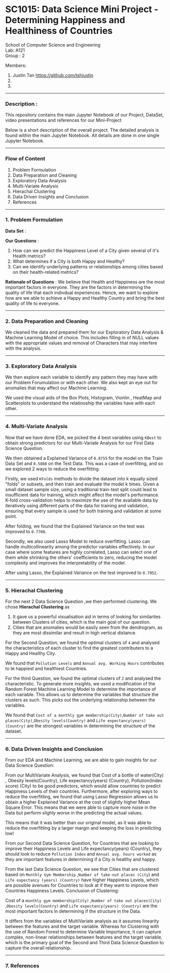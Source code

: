 # SC1015: Data Science Mini Project - Determining Happiness and Healthiness of Countries
School of Computer Science and Engineering \
Lab: A121 \
Group : 2

Members: 
1. Justin Tan https://github.com/tshjustin
2. 
3. 

--- 

### Description : 

This repository contains the main Jupyter Notebook of our Project, DataSet, video presentations and references for our Mini-Project 

Below is a short description of the overall project. The detailed analysis is found within the main Jupyter Notebook. All details are done in one single Jupyter Notebook.

---

### Flow of Content

1. Problem Formulation
2. Data Preparation and Cleaning
3. Exploratory Data Analysis
4. Multi-Variate Analysis
5. Hierachal Clustering
6. Data Driven Insights and Conclusion
7. References

---
### 1. Problem Formulation

**Data Set** : 

**Our Questions** : 
1. How can we predict the Happiness Level of a City given several of it's Health metrics? 
2. What determines if a City is both Happy and Healthy?
3. Can we identify underlying patterns or relationships among cities based on their health-related metrics?

**Rationale of Questions** : We believe that Health and Happiness are the most important factors in everyone. They are the factors in determining the quality of life that each indivdual experiences. Hence, we want to explore how are we able to achieve a Happy and Healthy Country and bring the best quality of life to everyone.

--- 

### 2. Data Preparation and Cleaning

We cleaned the data and prepared them for our Exploratory Data Analysis & Machine Learning Model of choice. This includes filling in of NULL values with the appropriate values and removal of Characters that may interfere with the analysis. 

---


### 3. Exploratory Data Analysis

We then explore each variable to identify any pattern they may have with our Problem Forumulation or with each other. We also kept an eye out for anomalies that may affect our Machine Learning. 

We used the visual aids of the Box Plots, Histogram, Vionlin , HeatMap and Scatterplots to understand the relatinoship the variables have with each other. 

--- 

### 4. Multi-Variate Analysis

Now that we have done EDA, we picked the 4 best variables using `KBest` to obtain strong predictors for our Multi-Variate Analysis for our First Data Science Question. 

We then obtained a Explained Variance of `0.8755` for the model on the Train Data Set and `0.5808` on the Test Data. This was a case of overfitting, and so we explored 2 ways to reduce the overfitting.


Firstly, we used `KFolds` methods to divide the dataset into k equally sized "folds" or subsets, and then train and evaluate the model k times. Given a small dataset sample size, using a traditional train-test split could lead to insufficient data for training, which might affect the model's performance. K-fold cross-validation helps to maximize the use of the available data by iteratively using different parts of the data for training and validation, ensuring that every sample is used for both training and validation at some point.

After folding, we found that the Explained Variance on the test was improved to `0.7700`. 

Secondly, we also used Lasso Model to reduce overfitting. Lasso can handle multicollinearity among the predictor variables effectively. In our case where some features are highly correlated, Lasso can select one of them while shrinking the others' coefficients to zero, reducing the model complexity and improves the interpretability of the model.

After using Lasso, the Explained Variance on the test improved to `0.7952`.

---

### 5. Hierachal Clustering 

For the next 2 Data Science Question ,we then performed clustering. We chose  **Hierachal Clustering** as 

1. It gave us a powerful visualisation aid in terms of looking for similarites between Clusters of cities, which is the main goal of our question.
2. Cities that are anomalies would be easily seen from the dendrogram, as they are most dissimilar and result in high vertical distance. 

For the Second Question, we found the optimal clusters of `4` and analysed the characteristics of each cluster to find the greatest contributers to a Happy and Healthy City. 

We found that `Pollution Levels` and `Annual avg. Working Hours` contributes to te happiest and healthiest Countries.


For the third Question, we found the optimal clusters of `2` and analysed the characteristic. To generate more insights, we used a modification of the Random Forest Machine Learning Model to determine the importance of each variable. This allows us to determine the variables that structure the clusters as such. This picks out the underlying relationship between the variables. 

We found that  `Cost of a monthly gym membership(City)`,`Number of take out places(City)`,`Obesity levels(Country)` and `Life expectancy(years) (Country)` are the strongest variables in determining the structure of the dataset. 

---

### 6. Data Driven Insights and Conclusion

From our EDA and Machine Learning, we are able to gain insights for our Data Science Question:

From our MultiVariate Analysis, we found that Cost of a bottle of water(City) , Obesity levels(Country), Life expectancy(years) (Country), Pollution(Index score) (City) to be good predictors, which would allow countries to predict Happiness Levels of their countries.
Furthermore, after exploring ways to reduce the overfitting, we found that using Lasso Regression allows us to obtain a higher Explained Variance at the cost of slightly higher Mean Square Error. This means that we were able to capture more noise in the Data but perform slighly worse in the predicting the actual values.

This means that it was better than our original model, as it was able to reduce the overfitting by a larger margin and keeping the loss in predicting low!

From our Second Data Science Question, for Countries that are looking to improve their Happiness Levels and Life expectancy(years) (Country), they should look to reduce `Pollution Index` and `Annual avg. hours worked` as they are important features in determining if a City is healthy and happy.

From the last Data Science Question, we see that Cities that are clustered based on `Monthly Gym Membership` ,`Number of take-out places (City`) and `Life expectancy (years) (Country)` have higher Happiness Levels, which are possible avenues for Countries to look at if they want to improve their Countries Happiness Levels.
Conclusion of Clustering:

Cost of a `monthly gym membership(City)` ,`Number of take out places(City)` ,`Obesity levels(Country)` and `Life expectancy(years) (Country)` are the most important factors in determining if the structure in the Data.

It differs from the variables of MultiVariate analysis as it assumes linearity between the features and the target variable. Whereas for Clustering with the use of Random Forest to determine Variable Importance, it can capture complex, non-linear relationships between features and the target variable, which is the primary goal of the Second and Third Data Science Question to capture the overall relationship.

---

### 7. References 

